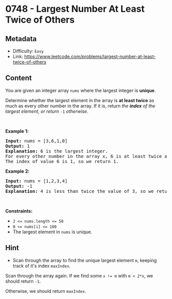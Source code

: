 # 0748 - Largest Number At Least Twice of Others

## Metadata

 - Difficulty: `Easy`
 - Link: https://www.leetcode.com/problems/largest-number-at-least-twice-of-others

## Content

<p>You are given an integer array <code>nums</code> where the largest integer is <strong>unique</strong>.</p>

<p>Determine whether the largest element in the array is <strong>at least twice</strong> as much as every other number in the array. If it is, return <em>the <strong>index</strong> of the largest element, or return </em><code>-1</code><em> otherwise</em>.</p>

<p>&nbsp;</p>
<p><strong class="example">Example 1:</strong></p>

<pre>
<strong>Input:</strong> nums = [3,6,1,0]
<strong>Output:</strong> 1
<strong>Explanation:</strong> 6 is the largest integer.
For every other number in the array x, 6 is at least twice as big as x.
The index of value 6 is 1, so we return 1.
</pre>

<p><strong class="example">Example 2:</strong></p>

<pre>
<strong>Input:</strong> nums = [1,2,3,4]
<strong>Output:</strong> -1
<strong>Explanation:</strong> 4 is less than twice the value of 3, so we return -1.
</pre>

<p>&nbsp;</p>
<p><strong>Constraints:</strong></p>

<ul>
	<li><code>2 &lt;= nums.length &lt;= 50</code></li>
	<li><code>0 &lt;= nums[i] &lt;= 100</code></li>
	<li>The largest element in <code>nums</code> is unique.</li>
</ul>


## Hint

- Scan through the array to find the unique largest element `m`, keeping track of it's index `maxIndex`.

Scan through the array again.  If we find some `x != m` with `m < 2*x`, we should return `-1`.

Otherwise, we should return `maxIndex`.

